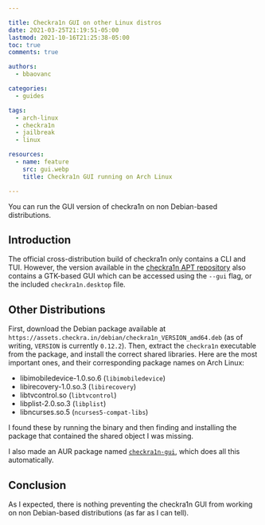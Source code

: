 ```yaml
---

title: Checkra1n GUI on other Linux distros
date: 2021-03-25T21:19:51-05:00
lastmod: 2021-10-16T21:25:38-05:00
toc: true
comments: true

authors:
  - bbaovanc

categories:
  - guides

tags:
  - arch-linux
  - checkra1n
  - jailbreak
  - linux

resources:
  - name: feature
    src: gui.webp
    title: Checkra1n GUI running on Arch Linux

---
```


You can run the GUI version of checkra1n on non Debian-based distributions.

<!--more-->

## Introduction

The official cross-distribution build of checkra1n only contains a CLI and TUI.
However, the version available in the
[checkra1n APT repository](https://checkra.in/linux) also contains a GTK-based
GUI which can be accessed using the `--gui` flag, or the included
`checkra1n.desktop` file.

## Other Distributions

First, download the Debian package available at
`https://assets.checkra.in/debian/checkra1n_VERSION_amd64.deb` (as of writing,
`VERSION` is currently `0.12.2`). Then, extract the `checkra1n` executable from
the package, and install the correct shared libraries. Here are the most
important ones, and their corresponding package names on Arch Linux:

- libimobiledevice-1.0.so.6 (`libimobiledevice`)
- libirecovery-1.0.so.3 (`libirecovery`)
- libtvcontrol.so (`libtvcontrol`)
- libplist-2.0.so.3 (`libplist`)
- libncurses.so.5 (`ncurses5-compat-libs`)

I found these by running the binary and then finding and installing the package
that contained the shared object I was missing.

I also made an AUR package named
[`checkra1n-gui`](https://aur.archlinux.org/packages/checkra1n-gui),
which does all this automatically.

## Conclusion

As I expected, there is nothing preventing the checkra1n GUI from working on non
Debian-based distributions (as far as I can tell).
